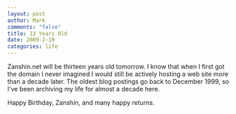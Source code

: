 ```yaml
--- 
layout: post
author: Mark
comments: "false"
title: 13 Years Old
date: 2009-2-19
categories: life
---
```

Zanshin.net will be thirteen years old tomorrow. I know that when I first got the domain I never imagined I would still be actively hosting a web site more than a decade later. The oldest blog postings go back to December 1999, so I've been archiving my life for almost a decade here.

Happy Birthday, Zanshin, and many happy returns.
